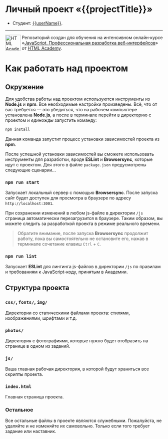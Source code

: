# Личный проект «{{projectTitle}}»

* Студент: [{{userName}}]({{userProfile}}).

---

<a href="https://htmlacademy.ru/intensive/javascript"><img align="left" width="50" height="50" alt="HTML Academy" src="https://up.htmlacademy.ru/static/img/intensive/javascript/logo-for-github-2.png"></a>

Репозиторий создан для обучения на интенсивном онлайн‑курсе «[JavaScript. Профессиональная разработка веб-интерфейсов](https://htmlacademy.ru/intensive/javascript)» от [HTML Academy](https://htmlacademy.ru).


# Как работать над проектом

## Окружение

Для удобства работы над проектом используются инструменты из **Node.js** и **npm**. Все необходимые настройки произведены. Всё, что от вас требуется — это убедиться, что на рабочем компьютере установлена **Node.js**, а после в терминале перейти в директорию с проектом и _единожды_ запустить команду:

```bash
npm install
```

Данная команда запустит процесс установки зависимостей проекта из **npm**.

После успешной установки зависимостей вы сможете использовать инструменты для разработки, вроде **ESLint** и **Browsersync**, которые идут с проектом. Для этого в файле `package.json` предусмотрены следующие сценарии...

### `npm run start`

Запускает локальный сервер с помощью **Browsersync**. После запуска сайт будет доступен для просмотра в браузере по адресу `http://localhost:3001`.

При сохранении изменений в любом js-файле в директории `/js` страница автоматически перезагрузится в браузере. Таким образом, вы можете следить за разработкой проекта в режиме реального времени.

> Обратите внимание, после запуска **Browsersync** продолжит работу, пока вы самостоятельно не остановите его, нажав в терминале сочетание клавиш `Ctrl` + `C`.

### `npm run lint`

Запускает **ESLint** для линтинга js-файлов в директории `/js` по правилам и требованиям к JavaScript-коду, принятым в Академии.

## Структура проекта

### `css/`, `fonts/`, `img/`

Директории со статическими файлами проекта: стилями, изображениями, шрифтами и т.д.

### `photos/`

Директория с фотографиями, которые нужно будет отобразить на странице в одном из заданий.

### `js/`

Ваша главная рабочая директория, в которой будут храниться все скрипты проекта.

### `index.html`

Главная страница проекта.

### Остальное

Все остальные файлы в проекте являются служебными. Пожалуйста, не удаляйте и не изменяйте их самовольно. Только если того требует задание или наставник.

